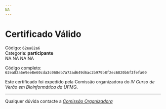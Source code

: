 ```yaml
---
NA
---
```


# Certificado Válido

Código: `62ea82a6`<br>
Categoria: **participante**<br>
NA
NA
NA
NA


Código completo: `62ea82a6e9ee8e60cda3c068eb7a73ad649d6ac2b979b8f2ec6820b6f3fefa60`


Este certificado foi expedido pela Comissão organizadora do *IV Curso de Verão em Bioinformática da UFMG*.

----

Qualquer dúvida contacte a [_Comissão Organizadora_](<mailto:cursobioinfoufmg@gmail.com$subject=[Certificados]>)

